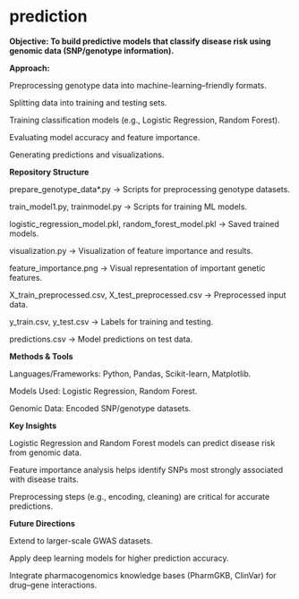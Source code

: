 # prediction

**Objective: To build predictive models that classify disease risk using genomic data (SNP/genotype information).**

**Approach:**

Preprocessing genotype data into machine-learning–friendly formats.

Splitting data into training and testing sets.

Training classification models (e.g., Logistic Regression, Random Forest).

Evaluating model accuracy and feature importance.

Generating predictions and visualizations.

**Repository Structure**

prepare_genotype_data*.py → Scripts for preprocessing genotype datasets.

train_model1.py, trainmodel.py → Scripts for training ML models.

logistic_regression_model.pkl, random_forest_model.pkl → Saved trained models.

visualization.py → Visualization of feature importance and results.

feature_importance.png → Visual representation of important genetic features.

X_train_preprocessed.csv, X_test_preprocessed.csv → Preprocessed input data.

y_train.csv, y_test.csv → Labels for training and testing.

predictions.csv → Model predictions on test data.

**Methods & Tools**

Languages/Frameworks: Python, Pandas, Scikit-learn, Matplotlib.

Models Used: Logistic Regression, Random Forest.

Genomic Data: Encoded SNP/genotype datasets.

**Key Insights**

Logistic Regression and Random Forest models can predict disease risk from genomic data.

Feature importance analysis helps identify SNPs most strongly associated with disease traits.

Preprocessing steps (e.g., encoding, cleaning) are critical for accurate predictions.

**Future Directions**

Extend to larger-scale GWAS datasets.

Apply deep learning models for higher prediction accuracy.

Integrate pharmacogenomics knowledge bases (PharmGKB, ClinVar) for drug–gene interactions.
